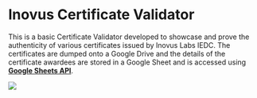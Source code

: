 # Inovus Certificate Validator
This is a basic Certificate Validator developed to showcase and prove the authenticity of various certificates issued by Inovus Labs IEDC. 
The certificates are dumped onto a Google Drive and the details of the certificate awardees are stored in a Google Sheet and is accessed using [**Google Sheets API**](https://developers.google.com/sheets/api).


![](https://user-images.githubusercontent.com/44474792/123723908-0337e700-d8a9-11eb-899f-3a08af7f9d8a.png)
